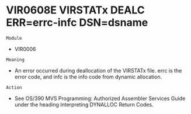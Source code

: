 # VIR0608E VIRSTATx DEALC ERR=errc-infc DSN=dsname

`Module`
- VIR0006

`Meaning`
- An error occurred during deallocation of the VIRSTATx file. errc is the error code, and infc is the info code from dynamic allocation.

`Action`
- See OS/390 MVS Programming: Authorized Assembler Services Guide under the heading Interpreting DYNALLOC Return Codes.
